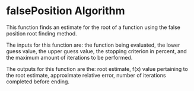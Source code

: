 # falsePosition Algorithm

This function finds an estimate for the root of a function using the false position root finding method.

The inputs for this function are: the function being evaluated, the lower guess value, the upper guess value, the stopping criterion in percent, and the maximum amount of iterations to be performed.

The outputs for this function are the: root estimate, f(x) value pertaining to the root estimate, approximate relative error, number of iterations completed before ending.
